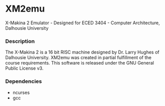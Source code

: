 # XM2emu
X-Makina 2 Emulator - Designed for ECED 3404 - Computer Architecture, Dalhousie University

### Description
The X-Makina 2 is a 16 bit RISC machine designed by Dr. Larry Hughes of Dalhousie University. XM2emu was created in
partial fulfillment of the course requirements. This software is released under the GNU General Public License v3.

### Dependencies
* ncurses
* gcc
